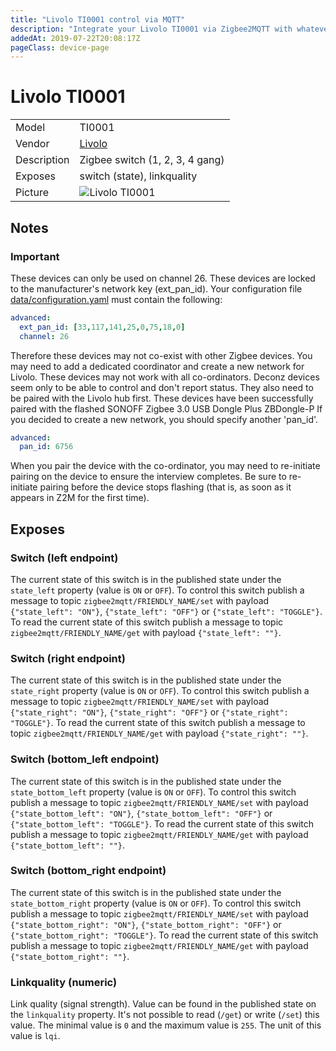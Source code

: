 ```yaml
---
title: "Livolo TI0001 control via MQTT"
description: "Integrate your Livolo TI0001 via Zigbee2MQTT with whatever smart home infrastructure you are using without the vendor's bridge or gateway."
addedAt: 2019-07-22T20:08:17Z
pageClass: device-page
---
```


<!-- !!!! -->
<!-- ATTENTION: This file is auto-generated through docgen! -->
<!-- You can only edit the "Notes"-Section between the two comment lines "Notes BEGIN" and "Notes END". -->
<!-- Do not use h1 or h2 heading within "## Notes"-Section. -->
<!-- !!!! -->

# Livolo TI0001

|     |     |
|-----|-----|
| Model | TI0001  |
| Vendor  | [Livolo](/supported-devices/#v=Livolo)  |
| Description | Zigbee switch (1, 2, 3, 4 gang) |
| Exposes | switch (state), linkquality |
| Picture | ![Livolo TI0001](https://www.zigbee2mqtt.io/images/devices/TI0001.jpg) |


<!-- Notes BEGIN: You can edit here. Add "## Notes" headline if not already present. -->
## Notes


### Important
These devices can only be used on channel 26.
These devices are locked to the manufacturer's network key (ext_pan_id).
Your configuration file [data/configuration.yaml](../guide/configuration/) must contain the following:

```yaml
advanced:
  ext_pan_id: [33,117,141,25,0,75,18,0]
  channel: 26
```

Therefore these devices may not co-exist with other Zigbee devices.
You may need to add a dedicated coordinator and create a new network for Livolo.
These devices may not work with all co-ordinators.  Deconz devices seem only to be able to control and don't report status.  They also need to be paired with the Livolo hub first.  These devices have been successfully paired with the flashed SONOFF Zigbee 3.0 USB Dongle Plus ZBDongle-P 
If you decided to create a new network, you should specify another 'pan_id'.

```yaml
advanced:
  pan_id: 6756
```

When you pair the device with the co-ordinator, you may need to re-initiate pairing on the device to ensure the interview completes.  Be sure to re-initiate pairing before the device stops flashing (that is, as soon as it appears in Z2M for the first time).
<!-- Notes END: Do not edit below this line -->



## Exposes

### Switch (left endpoint)
The current state of this switch is in the published state under the `state_left` property (value is `ON` or `OFF`).
To control this switch publish a message to topic `zigbee2mqtt/FRIENDLY_NAME/set` with payload `{"state_left": "ON"}`, `{"state_left": "OFF"}` or `{"state_left": "TOGGLE"}`.
To read the current state of this switch publish a message to topic `zigbee2mqtt/FRIENDLY_NAME/get` with payload `{"state_left": ""}`.

### Switch (right endpoint)
The current state of this switch is in the published state under the `state_right` property (value is `ON` or `OFF`).
To control this switch publish a message to topic `zigbee2mqtt/FRIENDLY_NAME/set` with payload `{"state_right": "ON"}`, `{"state_right": "OFF"}` or `{"state_right": "TOGGLE"}`.
To read the current state of this switch publish a message to topic `zigbee2mqtt/FRIENDLY_NAME/get` with payload `{"state_right": ""}`.

### Switch (bottom_left endpoint)
The current state of this switch is in the published state under the `state_bottom_left` property (value is `ON` or `OFF`).
To control this switch publish a message to topic `zigbee2mqtt/FRIENDLY_NAME/set` with payload `{"state_bottom_left": "ON"}`, `{"state_bottom_left": "OFF"}` or `{"state_bottom_left": "TOGGLE"}`.
To read the current state of this switch publish a message to topic `zigbee2mqtt/FRIENDLY_NAME/get` with payload `{"state_bottom_left": ""}`.

### Switch (bottom_right endpoint)
The current state of this switch is in the published state under the `state_bottom_right` property (value is `ON` or `OFF`).
To control this switch publish a message to topic `zigbee2mqtt/FRIENDLY_NAME/set` with payload `{"state_bottom_right": "ON"}`, `{"state_bottom_right": "OFF"}` or `{"state_bottom_right": "TOGGLE"}`.
To read the current state of this switch publish a message to topic `zigbee2mqtt/FRIENDLY_NAME/get` with payload `{"state_bottom_right": ""}`.

### Linkquality (numeric)
Link quality (signal strength).
Value can be found in the published state on the `linkquality` property.
It's not possible to read (`/get`) or write (`/set`) this value.
The minimal value is `0` and the maximum value is `255`.
The unit of this value is `lqi`.

